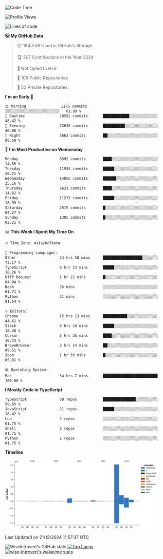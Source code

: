 <!--START_SECTION:waka-->
![Code Time](http://img.shields.io/badge/Code%20Time-2%2C001%20hrs%2018%20mins-blue)

![Profile Views](http://img.shields.io/badge/Profile%20Views-0-blue)

![Lines of code](https://img.shields.io/badge/From%20Hello%20World%20I%27ve%20Written-35.9%20million%20lines%20of%20code-blue)

**🐱 My GitHub Data** 

> 📦 184.3 kB Used in GitHub's Storage 
 > 
> 🏆 307 Contributions in the Year 2024
 > 
> 🚫 Not Opted to Hire
 > 
> 📜 109 Public Repositories 
 > 
> 🔑 52 Private Repositories 
 > 
**I'm an Early 🐤** 

```text
🌞 Morning                1175 commits        ░░░░░░░░░░░░░░░░░░░░░░░░░   01.99 % 
🌆 Daytime                28592 commits       ████████████░░░░░░░░░░░░░   48.42 % 
🌃 Evening                23618 commits       ██████████░░░░░░░░░░░░░░░   40.00 % 
🌙 Night                  5663 commits        ██░░░░░░░░░░░░░░░░░░░░░░░   09.59 % 
```
📅 **I'm Most Productive on Wednesday** 

```text
Monday                   8592 commits        ████░░░░░░░░░░░░░░░░░░░░░   14.55 % 
Tuesday                  11934 commits       █████░░░░░░░░░░░░░░░░░░░░   20.21 % 
Wednesday                14856 commits       ██████░░░░░░░░░░░░░░░░░░░   25.16 % 
Thursday                 8631 commits        ████░░░░░░░░░░░░░░░░░░░░░   14.62 % 
Friday                   11211 commits       █████░░░░░░░░░░░░░░░░░░░░   18.99 % 
Saturday                 2519 commits        █░░░░░░░░░░░░░░░░░░░░░░░░   04.27 % 
Sunday                   1305 commits        █░░░░░░░░░░░░░░░░░░░░░░░░   02.21 % 
```


📊 **This Week I Spent My Time On** 

```text
🕑︎ Time Zone: Asia/Kolkata

💬 Programming Languages: 
Other                    24 hrs 58 mins      ██████████████████░░░░░░░   73.17 % 
TypeScript               6 hrs 13 mins       █████░░░░░░░░░░░░░░░░░░░░   18.26 % 
HTTP Request             1 hr 22 mins        █░░░░░░░░░░░░░░░░░░░░░░░░   04.04 % 
Bash                     35 mins             ░░░░░░░░░░░░░░░░░░░░░░░░░   01.71 % 
Python                   31 mins             ░░░░░░░░░░░░░░░░░░░░░░░░░   01.54 % 

🔥 Editors: 
Chrome                   15 hrs 13 mins      ███████████░░░░░░░░░░░░░░   44.61 % 
Slack                    6 hrs 18 mins       █████░░░░░░░░░░░░░░░░░░░░   18.48 % 
Cursor                   5 hrs 36 mins       ████░░░░░░░░░░░░░░░░░░░░░   16.43 % 
BraveBrowser             3 hrs 14 mins       ██░░░░░░░░░░░░░░░░░░░░░░░   09.51 % 
Zoom                     1 hr 59 mins        █░░░░░░░░░░░░░░░░░░░░░░░░   05.81 % 

💻 Operating System: 
Mac                      34 hrs 7 mins       █████████████████████████   100.00 % 
```

**I Mostly Code in TypeScript** 

```text
TypeScript               68 repos            ███████████████░░░░░░░░░░   59.65 % 
JavaScript               21 repos            █████░░░░░░░░░░░░░░░░░░░░   18.42 % 
Lua                      2 repos             ░░░░░░░░░░░░░░░░░░░░░░░░░   01.75 % 
Shell                    2 repos             ░░░░░░░░░░░░░░░░░░░░░░░░░   01.75 % 
Python                   2 repos             ░░░░░░░░░░░░░░░░░░░░░░░░░   01.75 % 
```



**Timeline**

![Lines of Code chart](https://raw.githubusercontent.com/wise-introvert/wise-introvert/master/assets/bar_graph.png)


 Last Updated on 21/12/2024 11:57:37 UTC
<!--END_SECTION:waka-->

![WiseIntrovert's GitHub stats](https://github-readme-stats.vercel.app/api?username=wise-introvert&count_private=true&show_icons=true)
[![Top Langs](https://github-readme-stats.vercel.app/api/top-langs/?username=wise-introvert&langs_count=10)](https://github.com/anuraghazra/github-readme-stats)
[![wise-introvert's wakatime stats](https://github-readme-stats.vercel.app/api/wakatime?username=wiseintrovert)](https://github.com/anuraghazra/github-readme-stats)
